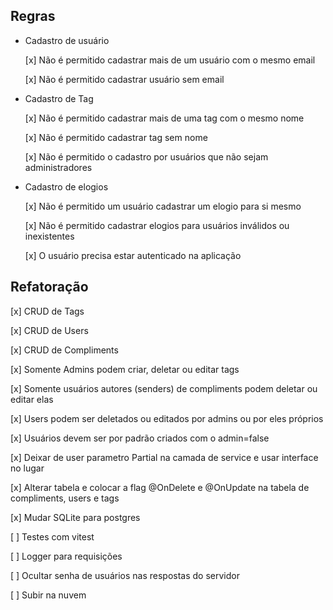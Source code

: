 ## Regras
- Cadastro de usuário

  [x] Não é permitido cadastrar mais de um usuário com o mesmo email

  [x] Não é permitido cadastrar usuário sem email

- Cadastro de Tag
  
  [x] Não é permitido cadastrar mais de uma tag com o mesmo nome

  [x] Não é permitido cadastrar tag sem nome

  [x] Não é permitido o cadastro por usuários que não sejam administradores

- Cadastro de elogios

  [x] Não é permitido um usuário cadastrar um elogio para si mesmo

  [x] Não é permitido cadastrar elogios para usuários inválidos ou inexistentes

  [x] O usuário precisa estar autenticado na aplicação

## Refatoração
  
  [x] CRUD de Tags

  [x] CRUD de Users

  [x] CRUD de Compliments

  [x] Somente Admins podem criar, deletar ou editar tags

  [x] Somente usuários autores (senders) de compliments podem deletar ou editar elas

  [x] Users podem ser deletados ou editados por admins ou por eles próprios

  [x] Usuários devem ser por padrão criados com o admin=false

  [x] Deixar de user parametro Partial<T> na camada de service e usar interface no lugar

  [x] Alterar tabela e colocar a flag @OnDelete e @OnUpdate na tabela de compliments, users e tags

  [x] Mudar SQLite para postgres
  
  [ ] Testes com vitest

  [ ] Logger para requisições

  [ ] Ocultar senha de usuários nas respostas do servidor

  [ ] Subir na nuvem
